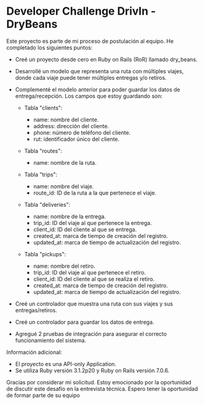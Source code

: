 # Developer Challenge DrivIn - DryBeans



Este proyecto es parte de mi proceso de postulación al equipo. He completado los siguientes puntos:

* Creé un proyecto desde cero en Ruby on Rails (RoR) llamado dry_beans.
* Desarrollé un modelo que representa una ruta con múltiples viajes, donde cada viaje puede tener múltiples entregas y/o retiros.
* Complementé el modelo anterior para poder guardar los datos de entrega/recepción. Los campos que estoy guardando son:

  - Tabla "clients":
    * name: nombre del cliente.
    * address: dirección del cliente.
    * phone: número de teléfono del cliente.
    * rut: identificador único del cliente.
 
  - Tabla "routes":
    * name: nombre de la ruta.
 
  - Tabla "trips":
    * name: nombre del viaje.
    * route_id: ID de la ruta a la que pertenece el viaje.
  
  - Tabla "deliveries":
    * name: nombre de la entrega.
    * trip_id: ID del viaje al que pertenece la entrega.
    * client_id: ID del cliente al que se entrega.
    * created_at: marca de tiempo de creación del registro.
    * updated_at: marca de tiempo de actualización del registro.
  
  - Tabla "pickups":
    * name: nombre del retiro.
    * trip_id: ID del viaje al que pertenece el retiro.
    * client_id: ID del cliente al que se realiza el retiro.
    * created_at: marca de tiempo de creación del registro.
    * updated_at: marca de tiempo de actualización del registro.
  
* Creé un controlador que muestra una ruta con sus viajes y sus entregas/retiros.
* Creé un controlador para guardar los datos de entrega.
* Agregué 2 pruebas de integración para asegurar el correcto funcionamiento del sistema.

Información adicional:

* El proyecto es una API-only Application.
* Se utiliza Ruby versión 3.1.2p20 y Ruby on Rails versión 7.0.6.

Gracias por considerar mi solicitud. Estoy emocionado por la oportunidad de discutir este desafío en la entrevista técnica. Espero tener la oportunidad de formar parte de su equipo
